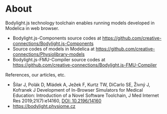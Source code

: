 # About

Bodylight.js technology toolchain enables running models developed in Modelica
in web browser.

  * Bodylight.js-Components source codes at https://github.com/creative-connections/Bodylight.js-Components
  * Source codes of models in Modelica at https://github.com/creative-connections/Physiolibrary-models 
  * Bodylight.js-FMU-Compiler source codes at https://github.com/creative-connections/Bodylight.js-FMU-Compiler
  
References, our articles, etc.
  * Šilar J, Polák D, Mládek A, Ježek F, Kurtz TW, DiCarlo SE, Živný J, Kofranek J Development of In-Browser Simulators for Medical Education: Introduction of a Novel Software Toolchain, J Med Internet Res 2019;21(7):e14160, [DOI: 10.2196/14160](http://dx.doi.org/10.2196/14160)
  * https://bodylight.physiome.cz  
